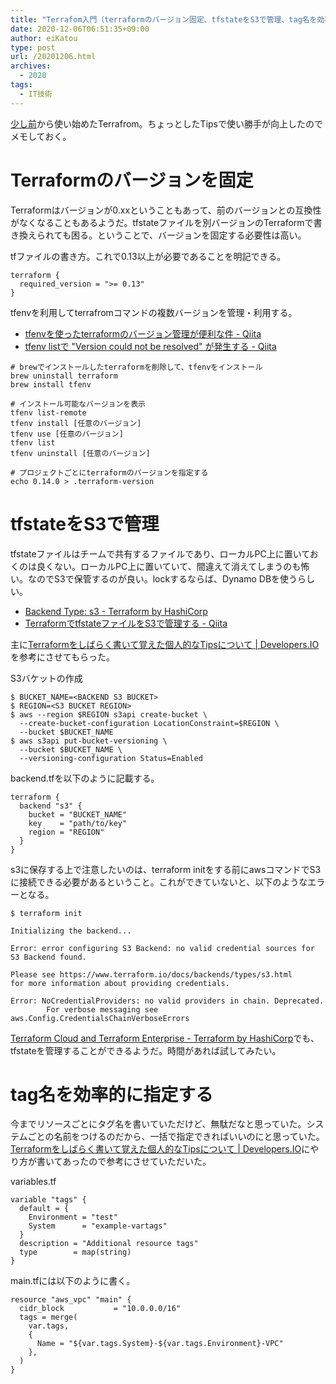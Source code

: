 ```yaml
---
title: "Terrafom入門（terraformのバージョン固定、tfstateをS3で管理、tag名を効率的に指定）"
date: 2020-12-06T06:51:35+09:00
author: eiKatou
type: post
url: /20201206.html
archives:
  - 2020
tags:
  - IT技術
---
```


[少し前](/20201128.html)から使い始めたTerrafrom。ちょっとしたTipsで使い勝手が向上したのでメモしておく。

<!--more-->

# Terraformのバージョンを固定
Terraformはバージョンが0.xxということもあって、前のバージョンとの互換性がなくなることもあるようだ。tfstateファイルを別バージョンのTerraformで書き換えられても困る。ということで、バージョンを固定する必要性は高い。

tfファイルの書き方。これで0.13以上が必要であることを明記できる。
```hcl
terraform {
  required_version = ">= 0.13"
}
```

tfenvを利用してterrafromコマンドの複数バージョンを管理・利用する。
- [tfenvを使ったterraformのバージョン管理が便利な件 - Qiita](https://qiita.com/makaaso-tech/items/af493acdf398816e99d8)
- [tfenv listで "Version could not be resolved" が発生する - Qiita](https://qiita.com/takkii1010/items/6910da995b6c21ac6b3a)

```shell
# brewでインストールしたterraformを削除して、tfenvをインストール
brew uninstall terraform
brew install tfenv

# インストール可能なバージョンを表示
tfenv list-remote
tfenv install [任意のバージョン]
tfenv use [任意のバージョン]
tfenv list
tfenv uninstall [任意のバージョン]

# プロジェクトごとにterraformのバージョンを指定する
echo 0.14.0 > .terraform-version
```

# tfstateをS3で管理
tfstateファイルはチームで共有するファイルであり、ローカルPC上に置いておくのは良くない。ローカルPC上に置いていて、間違えて消えてしまうのも怖い。なのでS3で保管するのが良い。lockするならば、Dynamo DBを使うらしい。
- [Backend Type: s3 - Terraform by HashiCorp](https://www.terraform.io/docs/backends/types/s3.html)
- [TerraformでtfstateファイルをS3で管理する - Qiita](https://qiita.com/tsukakei/items/2751e245e38c814225f1)

主に[Terraformをしばらく書いて覚えた個人的なTipsについて | Developers.IO](https://dev.classmethod.jp/articles/my-terraform-tips/)を参考にさせてもらった。

S3バケットの作成
```shell
$ BUCKET_NAME=<BACKEND S3 BUCKET>
$ REGION=<S3 BUCKET REGION>
$ aws --region $REGION s3api create-bucket \
  --create-bucket-configuration LocationConstraint=$REGION \
  --bucket $BUCKET_NAME
$ aws s3api put-bucket-versioning \
  --bucket $BUCKET_NAME \
  --versioning-configuration Status=Enabled
```

backend.tfを以下のように記載する。
```hcl
terraform {
  backend "s3" {
    bucket = "BUCKET_NAME"
    key    = "path/to/key"
    region = "REGION"
  }
}
```

s3に保存する上で注意したいのは、terraform initをする前にawsコマンドでS3に接続できる必要があるということ。これができていないと、以下のようなエラーとなる。
```shell
$ terraform init

Initializing the backend...

Error: error configuring S3 Backend: no valid credential sources for S3 Backend found.

Please see https://www.terraform.io/docs/backends/types/s3.html
for more information about providing credentials.

Error: NoCredentialProviders: no valid providers in chain. Deprecated.
        For verbose messaging see aws.Config.CredentialsChainVerboseErrors

```

[Terraform Cloud and Terraform Enterprise - Terraform by HashiCorp](https://www.terraform.io/docs/cloud/index.html)でも、tfstateを管理することができるようだ。時間があれば試してみたい。


# tag名を効率的に指定する
今までリソースごとにタグ名を書いていただけど、無駄だなと思っていた。システムごとの名前をつけるのだから、一括で指定できればいいのにと思っていた。[Terraformをしばらく書いて覚えた個人的なTipsについて | Developers.IO](https://dev.classmethod.jp/articles/my-terraform-tips/)にやり方が書いてあったので参考にさせていただいた。

variables.tf
```hcl
variable "tags" {
  default = {
    Environment = "test"
    System      = "example-vartags"
  }
  description = "Additional resource tags"
  type        = map(string)
}
```

main.tfには以下のように書く。
```hcl
resource "aws_vpc" "main" {
  cidr_block           = "10.0.0.0/16"
  tags = merge(
    var.tags,
    {
      Name = "${var.tags.System}-${var.tags.Environment}-VPC"
    },
  )
}
```